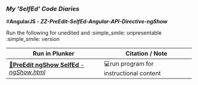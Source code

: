 ### **_My 'SelfEd' Code Diaries_**
#**AngularJS - _ZZ-PreEdit-SelfEd-Angular-API-Directive-ngShow_**

Run the following for unedited and :simple_smile: unpresentable :simple_smile: version 

Run in Plunker | Citation / Note
----------------------------------------------------------------------------|--------------------------------------------------------
[:small_blue_diamond:**PreEdit ngShow SelfEd** - _ngShow.html_](https://plnkr.co/edit/iF09wDRyAOT3Gt4d4eGT?p=preview) | :computer:run program for instructional content
